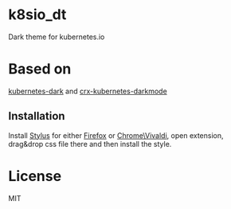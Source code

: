 # k8sio_dt
Dark theme for kubernetes.io

# Based on

[kubernetes-dark](https://github.com/murarisumit/kubernetes-dark) and [crx-kubernetes-darkmode](https://github.com/aptakube/crx-kubernetes-darkmode)

## Installation

Install [Stylus](https://add0n.com/stylus.html) for either [Firefox](https://addons.mozilla.org/en-US/firefox/addon/styl-us/) or [Chrome\Vivaldi](https://chrome.google.com/webstore/detail/stylus/clngdbkpkpeebahjckkjfobafhncgmne), open extension, drag&drop css file there and then install the style.
# License
MIT
